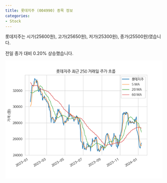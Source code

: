 ```yaml
---
title: 롯데지주 (004990) 종목 정보
categories:
- Stock
---
```


롯데지주는 시가(25600원), 고가(25650원), 저가(25300원), 종가(25500원)였습니다.

전일 종가 대비 0.20% 상승했습니다.

<!-- more -->

![004990](/assets/stock_images/004990.png)